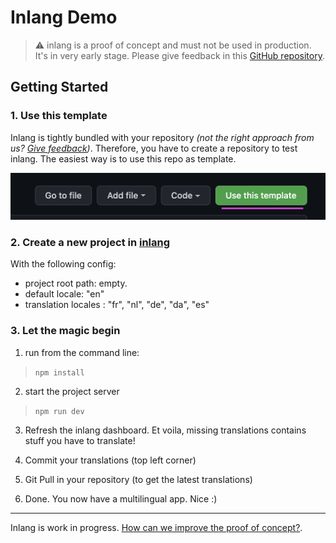 # Inlang Demo

> :warning: inlang is a proof of concept and must not be used in production. It's in very early stage. Please give feedback in this [GitHub repository](https://github.com/samuelstroschein/inlang/discussions).

## Getting Started

### 1. Use this template

Inlang is tightly bundled with your repository *(not the right approach from us? [Give feedback](https://github.com/samuelstroschein/inlang/discussions))*. Therefore, you have to create a repository to test inlang. The easiest way is to use this repo as template.  

![alt text](/public/use_this_template.png)

### 2. Create a new project in [inlang](https://app.inlang.dev)

With the following config: 

- project root path: empty.
- default locale: "en" 
- translation locales : "fr", "nl", "de", "da", "es"

### 3. Let the magic begin
1. run from the command line: 
> `npm install`

2. start the project server
> `npm run dev`

3. Refresh the inlang dashboard. Et voila, missing translations contains stuff you have to translate!

4. Commit your translations (top left corner)

5. Git Pull in your repository (to get the latest translations)

6. Done. You now have a multilingual app. Nice :) 

----

Inlang is work in progress. [How can we improve the proof of concept?](https://github.com/samuelstroschein/inlang/discussions).
